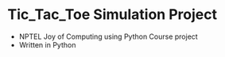 # Tic_Tac_Toe Simulation Project
- NPTEL Joy of Computing using Python Course project
- Written in Python
